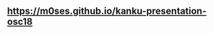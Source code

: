 <!-- .slide: data-state="qrcode" id="qrcode" data-menu-title="QR code" data-timing="0" -->

<div class="qrcode" id="qrcode-talk"/>
<h2><a href="https://m0ses.github.io/kanku-presentation-osc18" target="_blank"
       id="talk">https://m0ses.github.io/kanku-presentation-osc18</a></h2>
